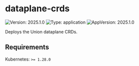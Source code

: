 # dataplane-crds

![Version: 2025.1.0](https://img.shields.io/badge/Version-2025.1.0-informational?style=flat-square) ![Type: application](https://img.shields.io/badge/Type-application-informational?style=flat-square) ![AppVersion: 2025.1.0](https://img.shields.io/badge/AppVersion-2025.1.0-informational?style=flat-square)

Deploys the Union dataplane CRDs.

## Requirements

Kubernetes: `>= 1.28.0`
